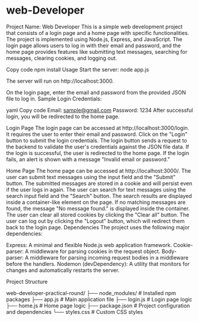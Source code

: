 # web-Developer


Project Name: Web Developer
This is a simple web development project that consists of a login page and a home page with specific functionalities. 
The project is implemented using Node.js, Express, and JavaScript. 
The login page allows users to log in with their email and password, 
and the home page provides features like submitting text messages, searching for messages, clearing cookies, and logging out.

Copy code
npm install
Usage
Start the server: node app.js

The server will run on http://localhost:3000.

On the login page, enter the email and password from the provided JSON file to log in.
Sample Login Credentials:

yaml
Copy code
Email: sample@gmail.com
Password: 1234
After successful login, you will be redirected to the home page.

Login Page
The login page can be accessed at http://localhost:3000/login.
It requires the user to enter their email and password.
Click on the "Login" button to submit the login credentials.
The login button sends a request to the backend to validate the user's credentials against the JSON file data.
If the login is successful, the user is redirected to the home page.
If the login fails, an alert is shown with a message "Invalid email or password."



Home Page
The home page can be accessed at http://localhost:3000/.
The user can submit text messages using the input field and the "Submit" button.
The submitted messages are stored in a cookie and will persist even if the user logs in again.
The user can search for text messages using the search input field and the "Search" button.
The search results are displayed inside a container-like element on the page.
If no matching messages are found, the message "No message found." is displayed inside the container.
The user can clear all stored cookies by clicking the "Clear all" button.
The user can log out by clicking the "Logout" button, which will redirect them back to the login page.
Dependencies
The project uses the following major dependencies:

Express: A minimal and flexible Node.js web application framework.
Cookie-parser: A middleware for parsing cookies in the request object.
Body-parser: A middleware for parsing incoming request bodies in a middleware before the handlers.
Nodemon (devDependency): A utility that monitors for changes and automatically restarts the server.


Project Structure

web-developer-practical-round/
  ├── node_modules/         # Installed npm packages
  ├── app.js                # Main application file
  ├── login.js              # Login page logic
  ├── home.js               # Home page logic
  ├── package.json          # Project configuration and dependencies
  └── styles.css            # Custom CSS styles




